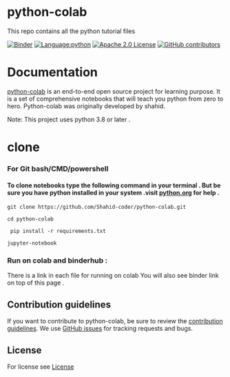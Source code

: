 # python-colab
This repo contains all the python tutorial files

[![Binder](https://mybinder.org/badge_logo.svg)](https://mybinder.org/v2/gh/Shahid-coder/python-colab/main)
[![Language:python](https://img.shields.io/github/languages/top/shahid-coder/python-colab)](https://python.org)
[![Apache 2.0 License](https://img.shields.io/github/license/shahid-coder/python-colab)](https://github.com/shahid-coder/shahid-flappy-bird/LICENSE)
[![GitHub contributors](https://img.shields.io/github/contributors/shahid-coder/python-colab)](https://github.com/shahid-coder/shahid-flappy-bird/graphs/contributors)
# Documentation

[python-colab](https://github.com/Shahid-coder/python-colab) is an end-to-end open source project 
for learning purpose. It is a set of comprehensive notebooks that will teach you python from zero to hero. Python-colab was originally developed by shahid.

Note: This project uses python 3.8 or later . 
# clone
### For Git bash/CMD/powershell
#### To clone notebooks type the following command in your terminal . But be sure you have python installed in your system .visit [python.org](python.org) for help . 

```
git clone https://github.com/Shahid-coder/python-colab.git
```

```
cd python-colab
```

```
 pip install -r requirements.txt
```

```
jupyter-notebook
```
### Run on colab and binderhub :
There is a link in each file for running on colab 
You will also see binder link on top of this page . 
## Contribution guidelines
If you want to contribute to python-colab, be sure to review the
[contribution guidelines](CONTRIBUTING.md).
We use [GitHub issues](https://github.com/Shahid-coder/python-colab/issues) for
tracking requests and bugs.
## License 
For license see [License](https://github.com/Shahid-coder/python-colab/blob/main/LICENSE)
